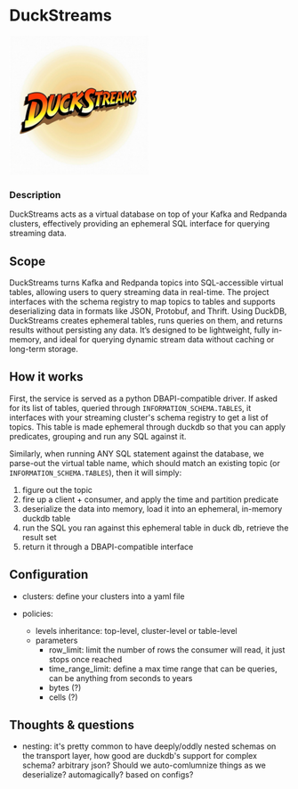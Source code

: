# DuckStreams

<img src="logo.jpg" width="250">

### Description
DuckStreams acts as a virtual database on top of your Kafka and Redpanda
clusters, effectively providing an ephemeral SQL interface for querying
streaming data.

## Scope 
DuckStreams turns Kafka and Redpanda topics into SQL-accessible virtual tables,
allowing users to query streaming data in real-time. The project interfaces with
the schema registry to map topics to tables and supports deserializing data in
formats like JSON, Protobuf, and Thrift. Using DuckDB, DuckStreams creates
ephemeral tables, runs queries on them, and returns results without persisting
any data. It’s designed to be lightweight, fully in-memory, and ideal for
querying dynamic stream data without caching or long-term storage.

## How it works

First, the service is served as a python DBAPI-compatible driver. If asked for its list of tables,
queried through `INFORMATION_SCHEMA.TABLES`, it interfaces with your streaming cluster's
schema registry to get a list of topics. This table is made ephemeral through duckdb so that
you can apply predicates, grouping and run any SQL against it.

Similarly, when running ANY SQL statement against the database, we parse-out the virtual table
name, which should match an existing topic (or `INFORMATION_SCHEMA.TABLES`), then it will simply:

1. figure out the topic
1. fire up a client + consumer, and apply the time and partition predicate
1. deserialize the data into memory, load it into an ephemeral, in-memory duckdb table
1. run the SQL you ran against this ephemeral table in duck db, retrieve the result set
1. return it through a DBAPI-compatible interface

## Configuration

* clusters: define your clusters into a yaml file

* policies:
  * levels inheritance: top-level, cluster-level or table-level 
  * parameters
    * row_limit: limit the number of rows the consumer will read, it just stops once reached
    * time_range_limit: define a max time range that can be queries, can be anything from seconds to years
    * bytes (?)
    * cells (?)

## Thoughts & questions

* nesting: it's pretty common to have deeply/oddly nested schemas on the transport layer,
  how good are duckdb's support for complex schema? arbitrary json? Should we auto-comlumnize
  things as we deserialize? automagically? based on configs?
